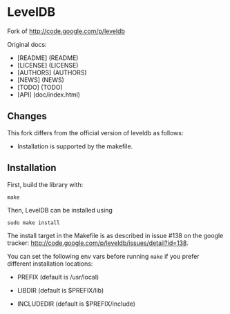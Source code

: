 LevelDB
=======

Fork of http://code.google.com/p/leveldb

Original docs:

* [README] (README)
* [LICENSE] (LICENSE)
* [AUTHORS] (AUTHORS)
* [NEWS] (NEWS)
* [TODO] (TODO)
* [API] (doc/index.html)

Changes
-------

This fork differs from the official version of leveldb as follows:

* Installation is supported by the makefile.

Installation
------------

First, build the library with:
  
    make

Then, LevelDB can be installed using
  
    sudo make install
  
The install target in the Makefile is as described in issue #138 on the google tracker: http://code.google.com/p/leveldb/issues/detail?id=138.

You can set the following env vars before running `make` if you prefer different installation locations:
  
  * PREFIX (default is /usr/local)

  * LIBDIR (default is $PREFIX/lib)

  * INCLUDEDIR (default is $PREFIX/include)
